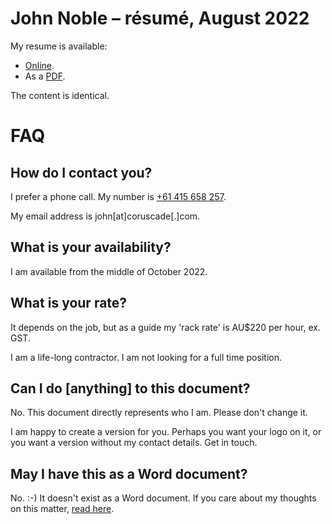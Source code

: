 # John Noble – résumé, August 2022

My resume is available:

- [Online](https://github.com/johnnydecimal/resume/blob/main/resume.md).
- As a [PDF](https://github.com/johnnydecimal/resume/raw/e47b968fd30eac6509772deb7cba3c4cc263ad46/John%20Noble%20%E2%80%93%20re%CC%81sume%CC%81,%20August%202022.pdf).

The content is identical.

# FAQ

## How do I contact you?

I prefer a phone call. My number is [+61 415 658 257](tel:+61415658257).

My email address is john\[at\]coruscade\[.\]com.

## What is your availability?

I am available from the middle of October 2022.

## What is your rate?

It depends on the job, but as a guide my 'rack rate' is AU$220 per hour, ex. GST.

I am a life-long contractor. I am not looking for a full time position.

## Can I do \[anything\] to this document?

No. This document directly represents who I am. Please don't change it.

I am happy to create a version for you. Perhaps you want your logo on it, or you want a version without my contact details. Get in touch.

## May I have this as a Word document?

No. :-) It doesn't exist as a Word document. If you care about my thoughts on this matter, [read here](#placeholder).
